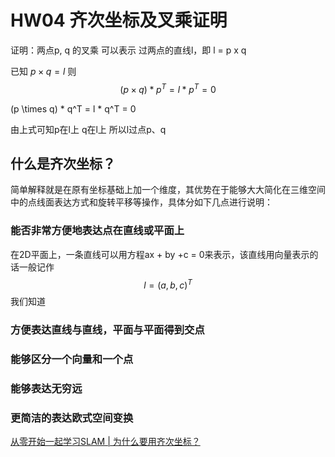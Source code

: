 # HW04 齐次坐标及叉乘证明 

证明：两点p, q 的叉乘 可以表示 过两点的直线l，即 l = p x q

已知 $p \times q = l$ 则
$$
(p \times q) *p ^T = l* p^T =0
$$


(p \times q) * q^T = l * q^T = 0


由上式可知p在l上 q在l上 所以l过点p、q

## 什么是齐次坐标？

简单解释就是在原有坐标基础上加一个维度，其优势在于能够大大简化在三维空间中的点线面表达方式和旋转平移等操作，具体分如下几点进行说明：

### 能否非常方便地表达点在直线或平面上

在2D平面上，一条直线可以用方程ax + by +c = 0来表示，该直线用向量表示的话一般记作
$$
l =(a,b,c)^T
$$
我们知道

### 方便表达直线与直线，平面与平面得到交点





### 能够区分一个向量和一个点





### 能够表达无穷远





### 更简洁的表达欧式空间变换





[从零开始一起学习SLAM | 为什么要用齐次坐标？](https://mp.weixin.qq.com/s?__biz=MzIxOTczOTM4NA==&mid=2247485921&idx=1&sn=dfccfc8772d4905c744cab53c3c4c7b3&chksm=97d7ec76a0a065608fda155f6de835c534fa2b012b6659d317c279181e040480e6b883867d14&mpshare=1&scene=2&srcid=1009LktiFPaEzZC3mUnQ5HWv&from=timeline&ascene=2&devicetype=android-26&version=26070333&nettype=WIFI&abtest_cookie=BQABAAgACgALABIAEwAFAJ2GHgAjlx4AUJkeAFmZHgBgmR4AAAA%3D&lang=zh_CN&pass_ticket=RrUAArzxbl%2BmUVgIz0hdGcTzGrpdbcdi%2Byip868RksI%3D&wx_header=1)

